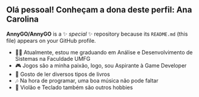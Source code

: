 ## Olá pessoal! Conheçam a dona deste perfil: Ana Carolina

**AnnyGO/AnnyGO** is a ✨ _special_ ✨ repository because its `README.md` (this file) appears on your GitHub profile.

- 👩‍💻 Atualmente, estou me graduando em Análise e Desenvolvimento de Sistemas na Faculdade UMFG
- 🎮 Jogos são a minha paixão, logo, sou Aspirante à Game Developer
- 📖 Gosto de ler diversos tipos de livros
- 🎶 Na hora de programar, uma boa música não pode faltar
- 🎹 Violão e Teclado também são outros hobbies

